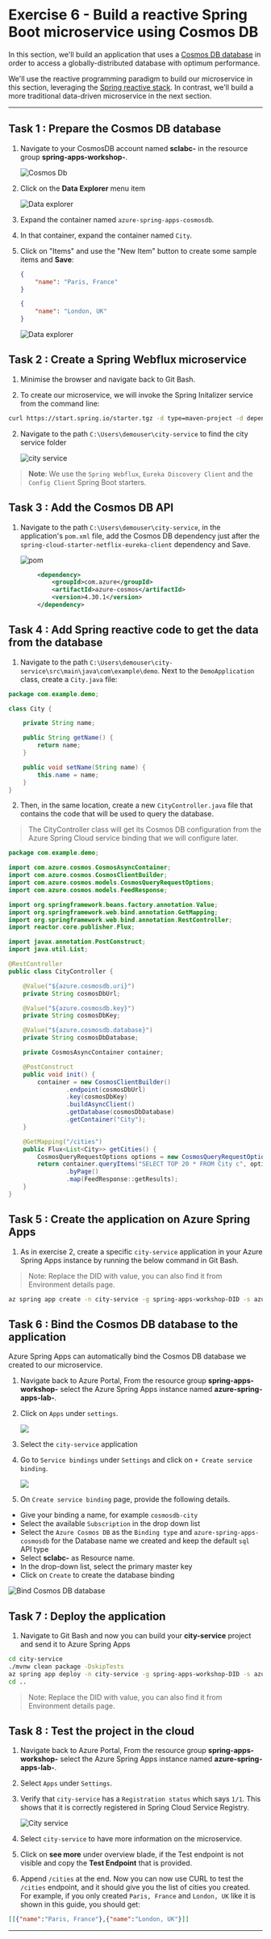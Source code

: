 # Exercise 6 - Build a reactive Spring Boot microservice using Cosmos DB

In this section, we'll build an application that uses a [Cosmos DB database](https://docs.microsoft.com/en-us/azure/cosmos-db/?WT.mc_id=azurespringcloud-github-judubois) in order to access a globally-distributed database with optimum performance.

We'll use the reactive programming paradigm to build our microservice in this section, leveraging the [Spring reactive stack](https://docs.spring.io/spring/docs/current/spring-framework-reference/web-reactive.html). In contrast, we'll build a more traditional data-driven microservice in the next section.

---

## Task 1 : Prepare the Cosmos DB database

1. Navigate to your CosmosDB account named **sclabc-<inject key="DeploymentID" enableCopy="false"/>** in the resource group **spring-apps-workshop-<inject key="DeploymentID" enableCopy="false"/>**.

   ![Cosmos Db](../media/sclabc.png)

2. Click on the **Data Explorer** menu item

   ![Data explorer](../media/dataexplorer.png)

3. Expand the container named `azure-spring-apps-cosmosdb`.

4. In that container, expand the container named `City`.

5. Click on "Items" and use the "New Item" button to create some sample items and **Save**:

    ```json
    {
        "name": "Paris, France"
    }
    ```

    ```json
    {
        "name": "London, UK"
    }
    ```

   ![Data explorer](media/02-data-explorer.png)

## Task 2 : Create a Spring Webflux microservice

1. Minimise the browser and navigate back to Git Bash.

2. To create our microservice, we will invoke the Spring Initalizer service from the command line:

```bash
curl https://start.spring.io/starter.tgz -d type=maven-project -d dependencies=web,cloud-eureka,cloud-config-client -d baseDir=spring-cloud-microservice -d bootVersion=2.7.5 -d javaVersion=17 | tar -xzvf -
```
2. Navigate to the path `C:\Users\demouser\city-service` to find the city service folder 

   ![city service](media/city-service.png)

> **Note**: We use the `Spring Webflux`, `Eureka Discovery Client` and the `Config Client` Spring Boot starters.

## Task 3 : Add the Cosmos DB API

1. Navigate to the path `C:\Users\demouser\city-service`, in the application's `pom.xml` file, add the Cosmos DB dependency just after the `spring-cloud-starter-netflix-eureka-client` dependency and Save.

   ![pom](../media/cosmosversion.png)

```xml
        <dependency>
            <groupId>com.azure</groupId>
            <artifactId>azure-cosmos</artifactId>
            <version>4.30.1</version>
        </dependency>
```

## Task 4 : Add Spring reactive code to get the data from the database

1. Navigate to the path `C:\Users\demouser\city-service\src\main\java\com\example\demo`. Next to the `DemoApplication` class, create a `City.java` file:

```java
package com.example.demo;

class City {

    private String name;

    public String getName() {
        return name;
    }

    public void setName(String name) {
        this.name = name;
    }
}
```

2. Then, in the same location, create a new `CityController.java` file that
contains the code that will be used to query the database.

> The CityController class will get its Cosmos DB configuration from the Azure Spring Cloud service binding that we will configure later.

```java
package com.example.demo;

import com.azure.cosmos.CosmosAsyncContainer;
import com.azure.cosmos.CosmosClientBuilder;
import com.azure.cosmos.models.CosmosQueryRequestOptions;
import com.azure.cosmos.models.FeedResponse;

import org.springframework.beans.factory.annotation.Value;
import org.springframework.web.bind.annotation.GetMapping;
import org.springframework.web.bind.annotation.RestController;
import reactor.core.publisher.Flux;

import javax.annotation.PostConstruct;
import java.util.List;

@RestController
public class CityController {

    @Value("${azure.cosmosdb.uri}")
    private String cosmosDbUrl;

    @Value("${azure.cosmosdb.key}")
    private String cosmosDbKey;

    @Value("${azure.cosmosdb.database}")
    private String cosmosDbDatabase;

    private CosmosAsyncContainer container;

    @PostConstruct
    public void init() {
        container = new CosmosClientBuilder()
                .endpoint(cosmosDbUrl)
                .key(cosmosDbKey)
                .buildAsyncClient()
                .getDatabase(cosmosDbDatabase)
                .getContainer("City");
    }

    @GetMapping("/cities")
    public Flux<List<City>> getCities() {
        CosmosQueryRequestOptions options = new CosmosQueryRequestOptions();
        return container.queryItems("SELECT TOP 20 * FROM City c", options, City.class)
                .byPage()
                .map(FeedResponse::getResults);
    }
}
```

## Task 5 : Create the application on Azure Spring Apps

1. As in exercise 2, create a specific `city-service` application in your Azure Spring Apps instance by running the below command in Git Bash.

>Note: Replace the DID with **<inject key="DeploymentID" enableCopy="True"/>** value, you can also find it from Environment details page.

```bash
az spring app create -n city-service -g spring-apps-workshop-DID -s azure-spring-apps-lab-DID --runtime-version Java_17
```


## Task 6 : Bind the Cosmos DB database to the application

Azure Spring Apps can automatically bind the Cosmos DB database we created to our microservice.

1. Navigate back to Azure Portal, From the resource group **spring-apps-workshop-<inject key="DeploymentID" enableCopy="false"/>** select the Azure Spring Apps instance named **azure-spring-apps-lab-<inject key="DeploymentID" enableCopy="false"/>**.

2. Click on `Apps` under `settings`.

   ![](../media/selectapps.png)

3. Select the `city-service` application

4. Go to `Service bindings` under `Settings` and click on `+ Create service binding`.

   ![](media/create-service-binding.png)

5. On `Create service binding` page, provide the following details.

  - Give your binding a name, for example `cosmosdb-city`
  - Select the available `Subscription` in the drop down list
  - Select the `Azure Cosmos DB` as the `Binding type` and `azure-spring-apps-cosmosdb` for the Database name we created and keep the default `sql` API type
  - Select **sclabc-<inject key="DeploymentID" enableCopy="false"/>** as Resource name.
  - In the drop-down list, select the primary master key
  - Click on `Create` to create the database binding

   ![Bind Cosmos DB database](../media/createservicebinding.png)

## Task 7 : Deploy the application

1. Navigate to Git Bash and now you can build your **city-service** project and send it to Azure Spring Apps

```bash
cd city-service
./mvnw clean package -DskipTests
az spring app deploy -n city-service -g spring-apps-workshop-DID -s azure-spring-apps-lab-DID --artifact-path target/demo-0.0.1-SNAPSHOT.jar
cd ..
```

 >Note: Replace the DID with **<inject key="DeploymentID" enableCopy="True"/>** value, you can also find it from Environment details page.

## Task 8 : Test the project in the cloud

1. Navigate back to Azure Portal, From the resource group **spring-apps-workshop-<inject key="DeploymentID" enableCopy="false"/>** select the Azure Spring Apps instance named **azure-spring-apps-lab-<inject key="DeploymentID" enableCopy="false"/>**.

1. Select `Apps` under `Settings`.

2. Verify that `city-service` has a `Registration status` which says `1/1`. This shows that it is correctly registered in Spring Cloud Service Registry.

   ![City service](media/city-service-registration.png)

3. Select `city-service` to have more information on the microservice.

4. Click on **see more** under overview blade, if the Test endpoint is not visible and copy the **Test Endpoint** that is provided.

5. Append `/cities` at the end. Now you can now use CURL to test the `/cities` endpoint, and it should give you the list of cities you created. For example, if you only created `Paris, France` and `London, UK` like it is shown in this guide, you should get:

```json
[[{"name":"Paris, France"},{"name":"London, UK"}]]
```
---
